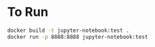 # To Run
```bash
docker build -t jupyter-notebook:test .
docker run -p 8888:8888 jupyter-notebook:test
```